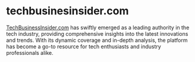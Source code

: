 # techbusinesinsider.com
<a href="https://techbusinesinsider.com/">TechBusinessInsider.com</a> has swiftly emerged as a leading authority in the tech industry, providing comprehensive insights into the latest innovations and trends. With its dynamic coverage and in-depth analysis, the platform has become a go-to resource for tech enthusiasts and industry professionals alike.
